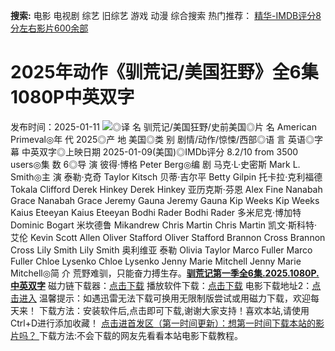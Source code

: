 **搜索:** 电影 电视剧 综艺 旧综艺 游戏 动漫 综合搜索 热门推荐： [精华-IMDB评分8分左右影片600余部](https://www.dytt8.com/html/gndy/jddy/20160320/50510.html)
# 2025年动作《驯荒记/美国狂野》全6集1080P中英双字
发布时间：2025-01-11 
![](https://img9.doubanio.com/view/photo/l_ratio_poster/public/p2917276970.jpg)◎译 名 驯荒记/美国狂野/史前美国◎片 名 American Primeval◎年 代 2025◎产 地 美国◎类 别 剧情/动作/惊悚/西部◎语 言 英语◎字 幕 中英双字◎上映日期 2025-01-09(美国)◎IMDb评分 8.2/10 from 3500 users◎集 数 6◎导 演 彼得·博格 Peter Berg◎编 剧 马克·L·史密斯 Mark L. Smith◎主 演 泰勒·克奇 Taylor Kitsch 贝蒂·吉尔平 Betty Gilpin 托卡拉·克利福德 Tokala Clifford Derek Hinkey Derek Hinkey 亚历克斯·芬恩 Alex Fine Nanabah Grace Nanabah Grace Jeremy Gauna Jeremy Gauna Kip Weeks Kip Weeks Kaius Eteeyan Kaius Eteeyan Bodhi Rader Bodhi Rader 多米尼克·博加特 Dominic Bogart 米坎德鲁 Mikandrew Chris Martin Chris Martin 凯文·斯科特·艾伦 Kevin Scott Allen Oliver Stafford Oliver Stafford Brannon Cross Brannon Cross Lily Smith Lily Smith 奥利维亚 泰勒 Olivia Taylor Marco Fuller Marco Fuller Chloe Lysenko Chloe Lysenko Jenny Marie Mitchell Jenny Marie Mitchell◎简 介 荒野难驯，只能奋力搏生存。[**驯荒记第一季全6集.2025.1080P.中英双字**](magnet:?xt=urn:btih:7da5b822f3f38833d8ddddcace267d7dc46b1d2d&dn=%e9%98%b3%e5%85%89%e7%94%b5%e5%bd%b1dygod.org.%e9%a9%af%e8%8d%92%e8%ae%b0%e7%ac%ac%e4%b8%80%e5%ad%a3%e5%85%a86%e9%9b%86.2025.1080P.%e4%b8%ad%e8%8b%b1%e5%8f%8c%e5%ad%97&tr=udp%3a%2f%2ftracker.opentrackr.org%3a1337%2fannounce&tr=udp%3a%2f%2fexodus.desync.com%3a6969%2fannounce) 磁力链下载器：[点击下载](https://dygod.org/js/bt.htm "qBittorrent") 播放软件下载：[点击下载](https://dygod.org/js/player.htm "PotPlayer") 电影下载地址2：[点击进入](https://dygod.org/ "阳光电影") 温馨提示：如遇迅雷无法下载可换用无限制版尝试或用磁力下载，欢迎每天来！  下载方法：安装软件后,点击即可下载,谢谢大家支持！喜欢本站,请使用Ctrl+D进行添加收藏！ [点击进首发区（第一时间更新）：想第一时间下载本站的影片吗？ ](https://www.ygdy8.net/)下载方法:不会下载的网友先看看本站电影下载教程。